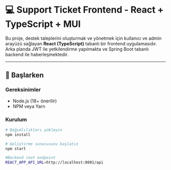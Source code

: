 # 💻 Support Ticket Frontend - React + TypeScript + MUI

Bu proje, destek taleplerini oluşturmak ve yönetmek için kullanıcı ve admin arayüzü sağlayan **React (TypeScript)** tabanlı bir frontend uygulamasıdır. Arka planda JWT ile yetkilendirme yapılmakta ve Spring Boot tabanlı backend ile haberleşmektedir.

---

## 🚀 Başlarken

### Gereksinimler

- Node.js (18+ önerilir)
- NPM veya Yarn

### Kurulum

```bash
# Bağımlılıkları yükleyin
npm install

# Geliştirme sunucusunu başlatın
npm start

#Backend root endpoint
REACT_APP_API_URL=http://localhost:8081/api
